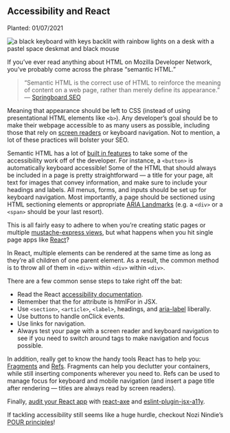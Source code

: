 ## Accessibility and React

Planted: 01/07/2021

![a black keyboard with keys backlit with rainbow lights on a desk with a pastel space deskmat and black mouse](https://images.abbeyperini.com/accessibility/keyboard.png)

If you’ve ever read anything about HTML on Mozilla Developer Network, you’ve probably come across the phrase “semantic HTML.”

> “Semantic HTML is the correct use of HTML to reinforce the meaning of content on a web page, rather than merely define its appearance.” — [Springboard SEO](http://www.springboardseo.com/resources/what-is/semantic-html.html)

Meaning that appearance should be left to CSS (instead of using presentational HTML elements like `<b>`). Any developer’s goal should be to make their webpage accessible to as many users as possible, including those that rely on [screen readers](https://webaim.org/techniques/screenreader/) or keyboard navigation. Not to mention, a lot of these practices will bolster your SEO.

Semantic HTML has a lot of [built in features](https://developer.mozilla.org/en-US/docs/Learn/Accessibility/HTML) to take some of the accessibility work off of the developer. For instance, a `<button>` is automatically keyboard accessible! Some of the HTML that should always be included in a page is pretty straightforward — a title for your page, alt text for images that convey information, and make sure to include your headings and labels. All menus, forms, and inputs should be set up for keyboard navigation. Most importantly, a page should be sectioned using HTML sectioning elements or appropriate [ARIA Landmarks](https://www.w3.org/TR/wai-aria-practices/examples/landmarks/HTML5.html) (e.g. a `<div>` or a `<span>` should be your last resort).

This is all fairly easy to adhere to when you’re creating static pages or multiple [mustache-express views](https://www.npmjs.com/package/mustache-express), but what happens when you hit single page apps like [React](https://reactjs.org/)?

In React, multiple elements can be rendered at the same time as long as they’re all children of one parent element. As a result, the common method is to throw all of them in `<div>` within `<div>` within `<div>`.

There are a few common sense steps to take right off the bat:

* Read the React [accessibility documentation](https://reactjs.org/docs/accessibility.html).
* Remember that the for attribute is htmlFor in JSX.
* Use `<section>`, `<article>`, `<label>`, headings, and [aria-label](https://developer.mozilla.org/en-US/docs/Web/Accessibility/ARIA/ARIA_Techniques/Using_the_aria-label_attribute) liberally.
* Use buttons to handle onClick events.
* Use links for navigation.
* Always test your page with a screen reader and keyboard navigation to see if you need to switch around tags to make navigation and focus possible.

In addition, really get to know the handy tools React has to help you: [Fragments](https://reactjs.org/docs/fragments.html) and [Refs](https://reactjs.org/docs/refs-and-the-dom.html). Fragments can help you declutter your containers, while still inserting components wherever you need to. Refs can be used to manage focus for keyboard and mobile navigation (and insert a page title after rendering — titles are always read by screen readers).

Finally, [audit your React app](https://web.dev/accessibility-auditing-react/) with [react-axe](https://github.com/dequelabs/react-axe) and [eslint-plugin-jsx-a11y](https://github.com/jsx-eslint/eslint-plugin-jsx-a11y).

If tackling accessibility still seems like a huge hurdle, checkout Nozi Nindie’s [POUR principles](https://medium.com/the-school-of-do/making-accessibility-accessible-the-pour-principles-f5ad21eda12f)!
